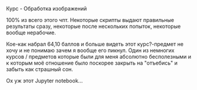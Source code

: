 Курс - Обработка изображений

100% из всего этого чпт. Некоторые скрипты выдают правильные результаты сразу, некоторые после нескольких попыток, некоторые вообще нерабочие.

Кое-как набрал 64,10 баллов и больше видеть этот курс?-предмет не хочу и не понимаю зачем я вообще его пикнул. Один из немногих курсов / предметов которые были для меня абсолютно бесполезными и к которым моё отношение было поскорее закрыть на "отъебись" и забыть как страшный сон.

Ох уж этот Jupyter notebook...